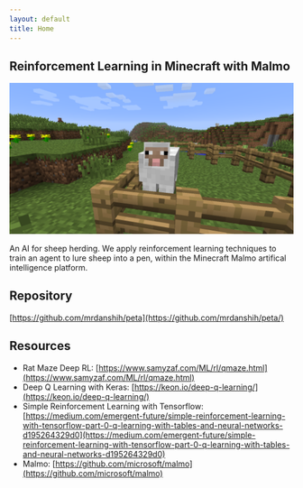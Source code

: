 ```yaml
---
layout: default
title: Home
---
```


## Reinforcement Learning in Minecraft with Malmo

<img src="pics/sheep_lured_2.png" width="600"> 
                                       
An AI for sheep herding. We apply reinforcement learning techniques to train an agent to lure sheep into a pen, within the Minecraft Malmo artifical intelligence platform.

## Repository

[https://github.com/mrdanshih/peta](https://github.com/mrdanshih/peta/)

## Resources

- Rat Maze Deep RL: [https://www.samyzaf.com/ML/rl/qmaze.html](https://www.samyzaf.com/ML/rl/qmaze.html)
- Deep Q Learning with Keras: [https://keon.io/deep-q-learning/](https://keon.io/deep-q-learning/)
- Simple Reinforcement Learning with Tensorflow: [https://medium.com/emergent-future/simple-reinforcement-learning-with-tensorflow-part-0-q-learning-with-tables-and-neural-networks-d195264329d0](https://medium.com/emergent-future/simple-reinforcement-learning-with-tensorflow-part-0-q-learning-with-tables-and-neural-networks-d195264329d0)
- Malmo: [https://github.com/microsoft/malmo](https://github.com/microsoft/malmo)
